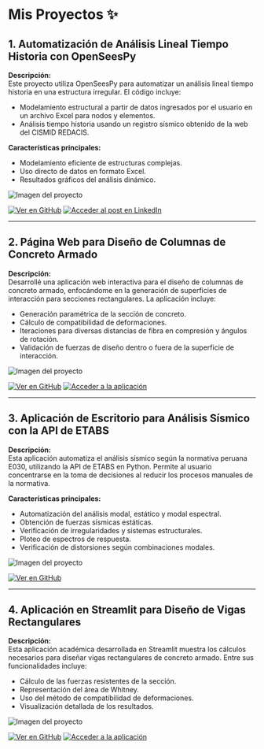 # Mis Proyectos :sparkles:

## 1. Automatización de Análisis Lineal Tiempo Historia con OpenSeesPy

**Descripción:**  
Este proyecto utiliza OpenSeesPy para automatizar un análisis lineal tiempo historia en una estructura irregular. El código incluye:  
- Modelamiento estructural a partir de datos ingresados por el usuario en un archivo Excel para nodos y elementos.  
- Análisis tiempo historia usando un registro sísmico obtenido de la web del CISMID REDACIS.  

**Características principales:**  
- Modelamiento eficiente de estructuras complejas.  
- Uso directo de datos en formato Excel.  
- Resultados gráficos del análisis dinámico.  

![Imagen del proyecto](path/aqui_tu_imagen.gif)

[![Ver en GitHub](https://via.placeholder.com/150x50/007BFF/FFFFFF?text=Repositorio+en+GitHub)](https://github.com/tu-repositorio)
[![Acceder al post en LinkedIn](https://via.placeholder.com/150x50/007BFF/FFFFFF?text=Post+en+LinkedIn)](https://linkedin.com/tu-post)

---

## 2. Página Web para Diseño de Columnas de Concreto Armado

**Descripción:**  
Desarrollé una aplicación web interactiva para el diseño de columnas de concreto armado, enfocándome en la generación de superficies de interacción para secciones rectangulares. La aplicación incluye:  
- Generación paramétrica de la sección de concreto.  
- Cálculo de compatibilidad de deformaciones.  
- Iteraciones para diversas distancias de fibra en compresión y ángulos de rotación.  
- Validación de fuerzas de diseño dentro o fuera de la superficie de interacción.  

![Imagen del proyecto](path/aqui_tu_imagen.gif)

[![Ver en GitHub](https://via.placeholder.com/150x50/0056A3/FFFFFF?text=Repositorio+en+GitHub)](https://github.com/tu-repositorio)
[![Acceder a la aplicación](https://via.placeholder.com/150x50/0056A3/FFFFFF?text=Aplicación+Web)](https://link-a-tu-app)

---

## 3. Aplicación de Escritorio para Análisis Sísmico con la API de ETABS

**Descripción:**  
Esta aplicación automatiza el análisis sísmico según la normativa peruana E030, utilizando la API de ETABS en Python. Permite al usuario concentrarse en la toma de decisiones al reducir los procesos manuales de la normativa.  

**Características principales:**  
- Automatización del análisis modal, estático y modal espectral.  
- Obtención de fuerzas sísmicas estáticas.  
- Verificación de irregularidades y sistemas estructurales.  
- Ploteo de espectros de respuesta.  
- Verificación de distorsiones según combinaciones modales.  

![Imagen del proyecto](path/aqui_tu_imagen.gif)

[![Ver en GitHub](https://via.placeholder.com/150x50/004080/FFFFFF?text=Repositorio+en+GitHub)](https://github.com/tu-repositorio)

---

## 4. Aplicación en Streamlit para Diseño de Vigas Rectangulares

**Descripción:**  
Esta aplicación académica desarrollada en Streamlit muestra los cálculos necesarios para diseñar vigas rectangulares de concreto armado. Entre sus funcionalidades incluye:  
- Cálculo de las fuerzas resistentes de la sección.  
- Representación del área de Whitney.  
- Uso del método de compatibilidad de deformaciones.  
- Visualización detallada de los resultados.  

![Imagen del proyecto](path/aqui_tu_imagen.gif)

[![Ver en GitHub](https://via.placeholder.com/150x50/00264D/FFFFFF?text=Repositorio+en+GitHub)](https://github.com/tu-repositorio)
[![Acceder a la aplicación](https://via.placeholder.com/150x50/00264D/FFFFFF?text=Aplicación+Web)](https://link-a-tu-app)
